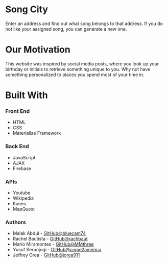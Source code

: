 # Song City

Enter an address and find out what song belongs to that address. If you do not like your assigned song, you can generate a new one.

# Our Motivation

This website was inspired by social media posts, where you look up your birthday or initials to retrieve something unique to you. Why not have something personalized to places you spend most of your time in.

# Built With

### Front End
* HTML
* CSS
* Materialize Framework

### Back End
* JavaScript
* AJAX
* Firebase

### APIs
* Youtube
* Wikipedia
* Itunes
* MapQuest

### Authors

* Malak Abdul - [GitHub@bluecam74](https://github.com/bluecam74)
* Rachel Bautista - [GitHub@rachbaut](https://github.com/rachbaut)
* Mario Miramontes - [GitHub@MMthree](https://github.com/MMthree)
* Yusuf Serunjogi - [GitHub@come2america](https://github.com/come2america)
* Jeffrey Orea - [GitHub@jorea911](https://github.com/jorea911)

